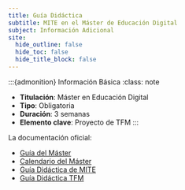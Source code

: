 ```yaml
---
title: Guía Didáctica
subtitle: MITE en el Máster de Educación Digital
subject: Información Adicional
site:
  hide_outline: false
  hide_toc: false
  hide_title_block: false
---
```


:::{admonition} Información Básica
:class: note
- **Titulación**: Máster en Educación Digital
- **Tipo**: Obligatoria
- **Duración**: 3 semanas
- **Elemento clave**: Proyecto de TFM
:::
        
La documentación oficial:

* [Guía del Máster](recursos/2025_Guia.pdf)
* [Calendario del Máster](recursos/2025_Calendario.pdf)
* [Guía Didáctica de MITE](recursos/2025_GuiaMITE.pdf)
* [Guía Didáctica TFM](recursos/2025_Guia_TFM_v1.pdf)